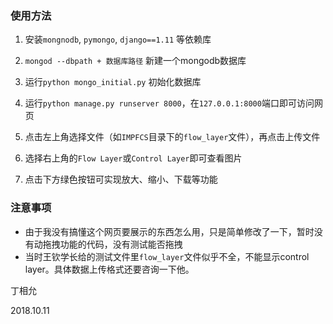 ### 使用方法

1. 安装`mongnodb`, `pymongo`, `django==1.11` 等依赖库

2. `mongod --dbpath + 数据库路径` 新建一个mongodb数据库
3. 运行`python mongo_initial.py` 初始化数据库
4. 运行`python manage.py runserver 8000`，在`127.0.0.1:8000`端口即可访问网页
5. 点击左上角选择文件（如`IMPFCS`目录下的`flow_layer`文件），再点击上传文件
6. 选择右上角的`Flow Layer`或`Control Layer`即可查看图片
7. 点击下方绿色按钮可实现放大、缩小、下载等功能



### 注意事项

- 由于我没有搞懂这个网页要展示的东西怎么用，只是简单修改了一下，暂时没有动拖拽功能的代码，没有测试能否拖拽
- 当时王钦学长给的测试文件里`flow_layer`文件似乎不全，不能显示control layer。具体数据上传格式还要咨询一下他。





丁相允

2018.10.11

